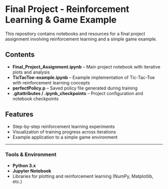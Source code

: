 # Final Project - Reinforcement Learning & Game Example

This repository contains notebooks and resources for a final project assignment involving reinforcement learning and a simple game example.  

## Contents

- **Final_Project_Assignment.ipynb** – Main project notebook with iterative plots and analysis  
- **TicTacToe-example.ipynb** – Example implementation of Tic-Tac-Toe with reinforcement learning concepts  
- **perfectPolicy.p** – Saved policy file generated during training  
- **.gitattributes / .ipynb_checkpoints** – Project configuration and notebook checkpoints  

## Features

- Step-by-step reinforcement learning experiments  
- Visualization of training progress across iterations  
- Example application to a simple game environment  

---

### Tools & Environment

- **Python 3.x**  
- **Jupyter Notebook**  
- Libraries for plotting and reinforcement learning (NumPy, Matplotlib, etc.)  
